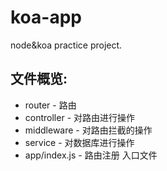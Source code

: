 # koa-app
node&koa practice project.
## 文件概览: 
- router - 路由
- controller - 对路由进行操作
- middleware - 对路由拦截的操作
- service - 对数据库进行操作
- app/index.js - 路由注册 入口文件
